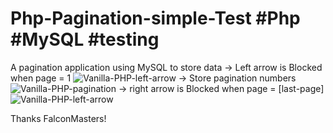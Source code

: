 # Php-Pagination-simple-Test #Php #MySQL #testing
A pagination application using MySQL to store data
-> Left arrow is Blocked when page = 1
![Vanilla-PHP-left-arrow](https://github.com/BillyVector117/Php-Pagination-simple-Test-/blob/main/Screenshot_1.png)
-> Store pagination numbers
![Vanilla-PHP-pagination](https://github.com/BillyVector117/Php-Pagination-simple-Test-/blob/main/Screenshot_2.png)
-> right arrow is Blocked when page = [last-page]
![Vanilla-PHP-left-arrow](https://github.com/BillyVector117/Php-Pagination-simple-Test-/blob/main/Screenshot_3.png)



Thanks FalconMasters!
